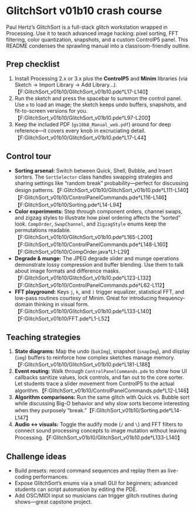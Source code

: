 # GlitchSort v01b10 crash course

Paul Hertz’s GlitchSort is a full-stack glitch workstation wrapped in Processing. Use it to teach advanced image hacking: pixel sorting, FFT filtering, color quantization, snapshots, and a custom ControlP5 panel. This README condenses the sprawling manual into a classroom-friendly outline.

## Prep checklist

1. Install Processing 2.x or 3.x plus the **ControlP5** and **Minim** libraries (via Sketch → Import Library → Add Library…).【F:GlitchSort_v01b10/GlitchSort_v01b10.pde†L17-L140】
2. Run the sketch and press the spacebar to summon the control panel. Use `o` to load an image; the sketch keeps undo buffers, snapshots, and fit-to-screen versions for you.【F:GlitchSort_v01b10/GlitchSort_v01b10.pde†L97-L200】
3. Keep the included PDF (`gs10b8_Manual_web.pdf`) around for deep reference—it covers every knob in excruciating detail.【F:GlitchSort_v01b10/GlitchSort_v01b10.pde†L17-L44】

## Control tour

- **Sorting arsenal:** Switch between Quick, Shell, Bubble, and Insert sorters. The `SortSelector` class handles swapping strategies and sharing settings like “random break” probability—perfect for discussing design patterns.【F:GlitchSort_v01b10/GlitchSort_v01b10.pde†L111-L140】【F:GlitchSort_v01b10/ControlPanelCommands.pde†L116-L146】【F:GlitchSort_v01b10/Sorting.pde†L14-L94】
- **Color experiments:** Step through component orders, channel swaps, and zigzag styles to illustrate how pixel ordering affects the “sorted” look. `CompOrder`, `SwapChannel`, and `ZigzagStyle` enums keep the permutations readable.【F:GlitchSort_v01b10/GlitchSort_v01b10.pde†L165-L200】【F:GlitchSort_v01b10/ControlPanelCommands.pde†L148-L160】【F:GlitchSort_v01b10/CompOrder.java†L1-L29】
- **Degrade & munge:** The JPEG degrade slider and munge operations demonstrate lossy compression and buffer blending. Use them to talk about image formats and difference masks.【F:GlitchSort_v01b10/GlitchSort_v01b10.pde†L123-L132】【F:GlitchSort_v01b10/ControlPanelCommands.pde†L62-L112】
- **FFT playground:** Keys `j`, `k`, and `)` trigger equalizer, statistical FFT, and low-pass routines courtesy of Minim. Great for introducing frequency-domain thinking in visual form.【F:GlitchSort_v01b10/GlitchSort_v01b10.pde†L133-L140】【F:GlitchSort_v01b10/FFT.pde†L1-L52】

## Teaching strategies

1. **State diagrams:** Map the undo (`bakImg`), snapshot (`snapImg`), and display (`img`) buffers to reinforce how complex sketches manage memory.【F:GlitchSort_v01b10/GlitchSort_v01b10.pde†L181-L188】
2. **Event routing:** Walk through `ControlPanelCommands.pde` to show how UI callbacks sanitize values, lock controls, and fan out to the core sorter. Let students trace a slider movement from ControlP5 to the actual algorithm.【F:GlitchSort_v01b10/ControlPanelCommands.pde†L12-L146】
3. **Algorithm comparisons:** Run the same glitch with Quick vs. Bubble sort while discussing Big-O behavior and why slow sorts become interesting when they purposely “break.”【F:GlitchSort_v01b10/Sorting.pde†L14-L147】
4. **Audio ↔ visuals:** Toggle the audify mode (`/` and `\`) and FFT filters to connect sound processing concepts to image mutation without leaving Processing.【F:GlitchSort_v01b10/GlitchSort_v01b10.pde†L133-L140】

## Challenge ideas

- Build presets: record command sequences and replay them as live-coding performances.
- Expose GlitchSort’s enums via a small GUI for beginners; advanced students can script automation by editing the PDE.
- Add OSC/MIDI input so musicians can trigger glitch routines during shows—great capstone project.
